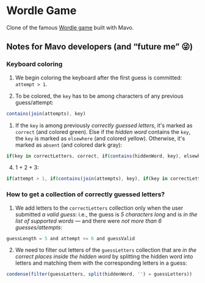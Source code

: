 # Wordle Game

Clone of the famous [Wordle game](https://www.powerlanguage.co.uk/wordle/) built with Mavo.

## Notes for Mavo developers (and “future me” 😜)

### Keyboard coloring

1. We begin coloring the keyboard after the first guess is committed: `attempt > 1`.

2. To be colored, the `key` has to be among characters of any previous guess/attempt:

```js
contains(join(attempts), key)
```

1. If the `key` is among previously *correctly guessed letters*, it's marked as `correct` (and colored green). Else if the *hidden word* contains the `key`, the `key` is marked as `elsewhere` (and colored yellow). Otherwise, it's marked as `absent` (and colored dark gray):

```js
if(key in correctLetters, correct, if(contains(hiddenWord, key), elsewhere, absent))
```

4. 1 + 2 + 3:

```js
if(attempt > 1, if(contains(join(attempts), key), if(key in correctLetters, correct, if(contains(hiddenWord, key), elsewhere, absent))))
```

### How to get a collection of correctly guessed letters?

1. We add letters to the `correctLetters` collection only when the user submitted *a valid guess*: i.e., the guess is *5 characters long* and is *in the list of supported words* — and there were *not more than 6 guesses/attempts*:

```js
guessLength = 5 and attempt <= 6 and guessValid
```

2. We need to filter out letters of the `guessLetters` collection that are *in the correct places inside the hidden word* by splitting the hidden word into letters and matching them with the corresponding letters in a guess:

```js
condense(filter(guessLetters, split(hiddenWord, '') = guessLetters))
```
